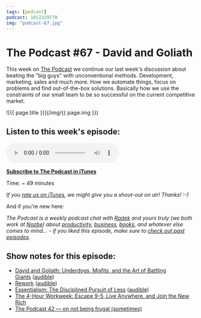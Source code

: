 ```yaml
---
tags: [podcast]
podcast: 1012329770
img: "podcast-67.jpg"
---
```


# The Podcast #67 - David and Goliath

This week on [The Podcast][p] we continue our last week's discussion about beating the "big guys" with unconventional methods. Development, marketing, sales and much more. How we automate things, focus on problems and find out-of-the-box solutions. Basically how we use the constraints of our small team to be so successful on the current competitive market. 

<!--More-->

![{{ page.title }}](/img/{{ page.img }})

## Listen to this week's episode:

<audio controls>
<source src="https://files.nozbe.com/podcast/067.mp3" type="audio/mpeg">
</audio>

**[Subscribe to The Podcast in iTunes][i]**

Time: ~ 49 minutes

*If you [rate us on iTunes][i], we might give you a shout-out on air! Thanks! :-)*

And if you're new here:

*The Podcast is a weekly podcast chat with [Radek][r] and yours truly (we both work at [Nozbe][n]) about [productivity](/productivity), [business](/business), [books](/books), and whatever else comes to mind… - if you liked this episode, make sure to [check out past episodes](/podcast).*

## Show notes for this episode:

  * [David and Goliath: Underdogs, Misfits, and the Art of Battling Giants](https://www.amazon.com/David-Goliath-Underdogs-Misfits-Battling/dp/0316204374/) ([audible](http://www.audible.com/pd/Science-Technology/David-and-Goliath-Audiobook/B00EKQO0AG/))
  * [Rework](https://www.amazon.com/Rework-Jason-Fried/dp/0307463745/) ([audible](http://www.audible.com/pd/Business/Rework-Audiobook/B0036FLXLQ/))
  * [Essentialism: The Disciplined Pursuit of Less](https://www.amazon.com/Essentialism-Disciplined-Pursuit-Greg-McKeown/dp/0804137382/) ([audible](http://www.audible.com/pd/Self-Development/Essentialism-Audiobook/B00IWZ6XGA/))
  * [The 4-Hour Workweek: Escape 9-5, Live Anywhere, and Join the New Rich](https://www.amazon.com/4-Hour-Workweek-Escape-Live-Anywhere/dp/0307465357/)
  * [The Podcast 42 — on not being frugal (sometimes)](/podcast-42)

[e]: /podcast-67

[p]: /podcast
[n]: https://michael.gratis/nozbe
[r]: https://michael.gratis/radex
[i]: https://michael.gratis/thepodcast